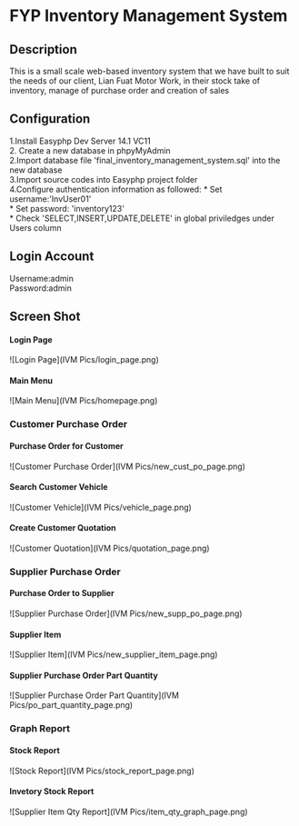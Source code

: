 <h1>FYP Inventory Management System </h1>

<h2>Description</h2>
<p>This is a small scale web-based inventory system that we have built to suit the needs of our client, Lian Fuat Motor Work, in their stock take of inventory, manage of purchase order and creation of sales  </p>

<h2>Configuration</h2>
1.Install Easyphp Dev Server 14.1 VC11 <br/>
2. Create a new database in phpyMyAdmin <br/>
2.Import database file 'final_inventory_management_system.sql' into the new database <br/>
3.Import source codes into Easyphp project folder <br/>
4.Configure authentication information as followed: 
  *  Set username:'InvUser01' <br/>
  *  Set password: 'inventory123' <br/>
  *  Check 'SELECT,INSERT,UPDATE,DELETE' in global priviledges under Users column <br/>

<h2>Login Account</h2>
Username:admin <br/>
Password:admin <br/>

<h2>Screen Shot</h2>
 <h4>Login Page</h4>
 ![Login Page](IVM Pics/login_page.png)
  <h4>Main Menu</h4>
 ![Main Menu](IVM Pics/homepage.png)



<h3>Customer Purchase Order</h3>
 <h4>Purchase Order for Customer</h4>
 ![Customer Purchase Order](IVM Pics/new_cust_po_page.png)
 <h4>Search Customer Vehicle</h4>
 ![Customer Vehicle](IVM Pics/vehicle_page.png)
 <h4>Create Customer Quotation</h4>
 ![Customer Quotation](IVM Pics/quotation_page.png)

<h3>Supplier Purchase Order</h3>
 <h4>Purchase Order to Supplier</h4>
 ![Supplier Purchase Order](IVM Pics/new_supp_po_page.png)
 <h4>Supplier Item</h4>
 ![Supplier Item](IVM Pics/new_supplier_item_page.png)
 <h4>Supplier Purchase Order Part Quantity</h4>
 ![Supplier Purchase Order Part Quantity](IVM Pics/po_part_quantity_page.png)

<h3>Graph Report</h3>
 <h4>Stock Report</h4>
 ![Stock Report](IVM Pics/stock_report_page.png)
 <h4>Invetory Stock Report</h4>
 ![Supplier Item Qty Report](IVM Pics/item_qty_graph_page.png)


